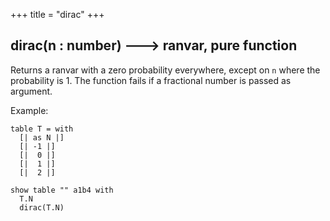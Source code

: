 +++
title = "dirac"
+++

## dirac(n : number) 🡒 ranvar, pure function

Returns a ranvar with a zero probability everywhere, except on `n` where the probability is 1. The function fails if a fractional number is passed as argument.

Example:

```envision
table T = with
  [| as N |]
  [| -1 |]
  [|  0 |]
  [|  1 |]
  [|  2 |]

show table "" a1b4 with
  T.N
  dirac(T.N)
```

